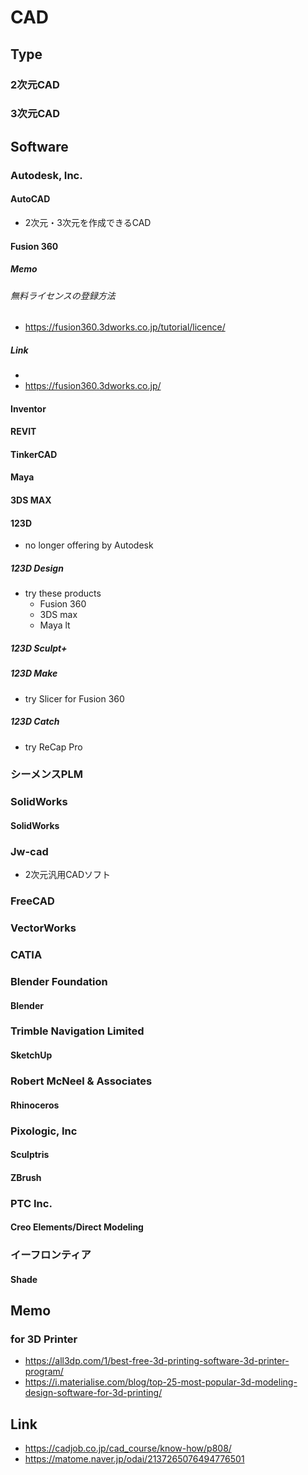 # CAD
## Type
### 2次元CAD
### 3次元CAD
## Software
### Autodesk, Inc.
#### AutoCAD
- 2次元・3次元を作成できるCAD
#### Fusion 360
##### Memo
###### 無料ライセンスの登録方法
- https://fusion360.3dworks.co.jp/tutorial/licence/
##### Link
- 
- https://fusion360.3dworks.co.jp/
#### Inventor
#### REVIT
#### TinkerCAD
#### Maya
#### 3DS MAX
#### 123D
- no longer offering by Autodesk
##### 123D Design
- try these products
  - Fusion 360
  - 3DS max
  - Maya lt
##### 123D Sculpt+
##### 123D Make
- try Slicer for Fusion 360
##### 123D Catch
- try ReCap Pro
### シーメンスPLM
### SolidWorks
#### SolidWorks
### Jw-cad
- 2次元汎用CADソフト
### FreeCAD
### VectorWorks
### CATIA
### Blender Foundation
#### Blender
### Trimble Navigation Limited
#### SketchUp
### Robert McNeel & Associates
#### Rhinoceros
### Pixologic, Inc
#### Sculptris
#### ZBrush
### PTC Inc.
#### Creo Elements/Direct Modeling
### イーフロンティア
#### Shade
## Memo
### for 3D Printer
- https://all3dp.com/1/best-free-3d-printing-software-3d-printer-program/
- https://i.materialise.com/blog/top-25-most-popular-3d-modeling-design-software-for-3d-printing/
## Link
- https://cadjob.co.jp/cad_course/know-how/p808/
- https://matome.naver.jp/odai/2137265076494776501
